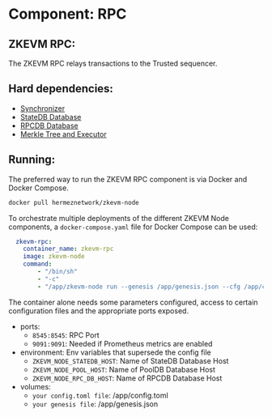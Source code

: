 # Component: RPC

## ZKEVM RPC:

The ZKEVM RPC relays transactions to the Trusted sequencer.

## Hard dependencies:

- [Synchronizer](./synchronizer.md)
- [StateDB Database](./databases.md)
- [RPCDB Database](./databases.md)
- [Merkle Tree and Executor](./prover.md)

## Running:

The preferred way to run the ZKEVM RPC component is via Docker and Docker Compose.

```bash
docker pull hermeznetwork/zkevm-node
```

To orchestrate multiple deployments of the different ZKEVM Node components, a `docker-compose.yaml` file for Docker Compose can be used:

```yaml
  zkevm-rpc:
    container_name: zkevm-rpc
    image: zkevm-node
    command:
        - "/bin/sh"
        - "-c"
        - "/app/zkevm-node run --genesis /app/genesis.json --cfg /app/config.toml --components rpc"
```

The container alone needs some parameters configured, access to certain configuration files and the appropriate ports exposed.

- ports:
    - `8545:8545`: RPC Port
    - `9091:9091`: Needed if Prometheus metrics are enabled
- environment: Env variables that supersede the config file
    - `ZKEVM_NODE_STATEDB_HOST`: Name of StateDB Database Host
    - `ZKEVM_NODE_POOL_HOST`: Name of PoolDB Database Host 
    - `ZKEVM_NODE_RPC_DB_HOST`: Name of RPCDB Database Host
- volumes:
    - `your config.toml file`: /app/config.toml
    - `your genesis file`: /app/genesis.json
